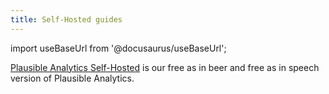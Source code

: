 ```yaml
---
title: Self-Hosted guides
---
```


import useBaseUrl from '@docusaurus/useBaseUrl';

[Plausible Analytics Self-Hosted](https://plausible.io/self-hosted-web-analytics) is our free as in beer and free as in speech version of Plausible Analytics.
